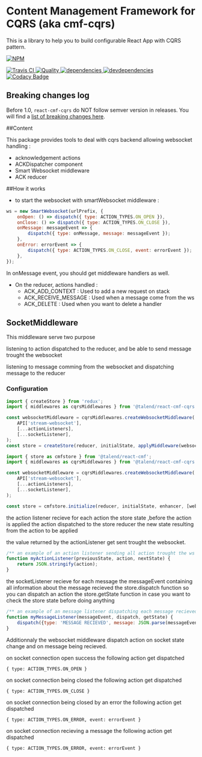 # Content Management Framework for CQRS (aka cmf-cqrs)

This is a library to help you to build configurable React App with CQRS pattern.

[![NPM][npm-icon] ][npm-url]

[![Travis CI][travis-ci-image] ][travis-ci-url]
[![Quality][quality-badge] ][quality-url]
[![dependencies][dependencies-image] ][dependencies-url]
[![devdependencies][devdependencies-image] ][devdependencies-url]
[![Codacy Badge](https://api.codacy.com/project/badge/Grade/f1e353b0f69c4cf99a4cb3f68b70ea7d)](https://www.codacy.com/app/Talend/ui/packages/cmf-cqrs)

[npm-icon]: https://nodei.co/npm/react-cmf-cqrs.png?downloads=true
[npm-url]: https://npmjs.org/package/@talend/react-cmf-cqrs
[travis-ci-image]: https://travis-ci.org/Talend/react-cmf-cqrs.svg?branch=master
[travis-ci-url]: https://travis-ci.org/Talend/react-cmf-cqrs
[dependencies-image]: https://david-dm.org/Talend/react-cmf-cqrs/status.svg
[dependencies-url]: https://david-dm.org/Talend/react-cmf-cqrs
[devdependencies-image]: https://david-dm.org/Talend/react-cmf-cqrs/dev-status.svg
[devdependencies-url]: https://david-dm.org/Talend/react-cmf-cqrs#info=devDependencies
[quality-badge]: http://npm.packagequality.com/shield/react-cmf-cqrs.svg
[quality-url]: http://packagequality.com/#?package=react-cmf-cqrs

## Breaking changes log

Before 1.0, `react-cmf-cqrs` do NOT follow semver version in releases.
You will find a [list of breaking changes here](https://github.com/Talend/react-cmf/blob/master/BREAKING_CHANGES_LOG.md).

##Content

This package provides tools to deal with cqrs backend allowing websocket handling :

* acknowledgement actions
* ACKDispatcher component
* Smart Websocket middleware
* ACK reducer

##How it works

* to start the websocket with smartWebsocket middleware :

```javascript
ws = new SmartWebsocket(urlPrefix, {
	onOpen: () => dispatch({ type: ACTION_TYPES.ON_OPEN }),
	onClose: () => dispatch({ type: ACTION_TYPES.ON_CLOSE }),
	onMessage: messageEvent => {
		dispatch({ type: onMessage, message: messageEvent });
	},
	onError: errorEvent => {
		dispatch({ type: ACTION_TYPES.ON_CLOSE, event: errorEvent });
	},
});
```

In onMessage event, you should get middleware handlers as well.

* On the reducer, actions handled :
  * ACK_ADD_CONTEXT : Used to add a new request on stack
  * ACK_RECEIVE_MESSAGE : Used when a message come from the ws
  * ACK_DELETE : Used when you want to delete a handler

## SocketMiddleware

This middleware serve two purpose

listening to action dispatched to the reducer, and be able to send message trought the websocket

listening to message comming from the websocket and dispatching message to the reducer

### Configuration

```javascript
import { createStore } from 'redux';
import { middlewares as cqrsMiddlewares } from '@talend/react-cmf-cqrs';

const websocketMiddleware = cqrsMiddlewares.createWebsocketMiddleware(
	API['stream-websocket'],
	[...actionListeners],
	[...socketListener],
);
const store = createStore(reducer, initialState, applyMiddleware(websocketMiddleware));
```

```javascript
import { store as cmfstore } from '@talend/react-cmf';
import { middlewares as cqrsMiddlewares } from '@talend/react-cmf-cqrs';

const websocketMiddleware = cqrsMiddlewares.createWebsocketMiddleware(
	API['stream-websocket'],
	[...actionListeners],
	[...socketListener],
);

const store = cmfstore.initialize(reducer, initialState, enhancer, [websocketMiddleware]);
```

the action listener recieve for each action
the store state ,before the action is applied
the action dispatched to the store reducer
the new state resulting from the action to be applied

the value returned by the actionListener get sent trought the websocket.

```javascript
/** an example of an action listener sending all action trought the ws **/
function myActionListener(previousState, action, nextState) {
	return JSON.stringify(action);
}
```
the socketListener recieve for each message
the messageEvent containing all information about the message recieved
the store.dispatch function so you can dispatch an action
the store.getState function in case you want to check the store state before doing anything


```javascript
/** an example of an message listener dispatching each message recieved **/
function myMessageListener(messageEvent, dispatch, getState) {
	dispatch({type: 'MESSAGE RECIEVED', message: JSON.parse(messageEvent.data);})
}
```

Additionnaly the websocket middleware dispatch action on socket state change and on message being recieved.

on socket connection open success the following action get dispatched
```
{ type: ACTION_TYPES.ON_OPEN }
```

on socket connection being closed the following action get dispatched
```
{ type: ACTION_TYPES.ON_CLOSE }
```

on socket connection being closed by an error the following action get dispatched
```
{ type: ACTION_TYPES.ON_ERROR, event: errorEvent }
```

on socket connection recieving a message the following action get dispatched
```
{ type: ACTION_TYPES.ON_ERROR, event: errorEvent }
```